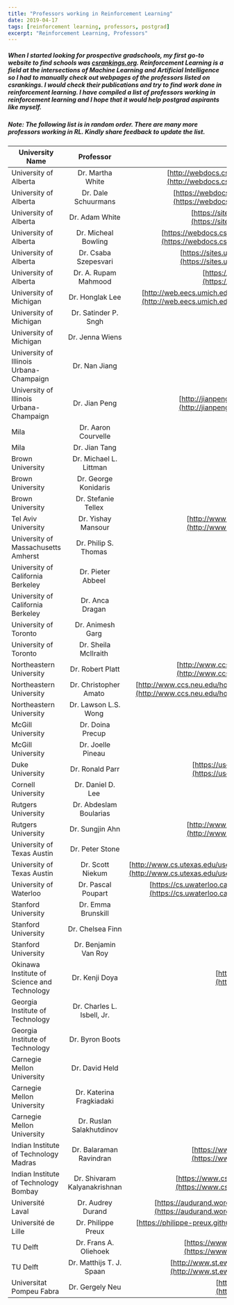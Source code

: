 ```yaml
---
title: "Professors working in Reinforcement Learning"
date: 2019-04-17
tags: [reinforcement learning, professors, postgrad]
excerpt: "Reinforcement Learning, Professors"
---
```


##### When I started looking for prospective gradschools, my first go-to website to find schools was [csrankings.org](http://csrankings.org). Reinforcement Learning is a field at the intersections of Machine Learning and Artificial Intelligence so I had to manually check out webpages of the professors listed on csrankings. I would check their publications and try to find work done in reinforcement learning. I have compiled a list of professors working in reinforcement learning and I hope that it would help postgrad aspirants like myself. 

##### Note: The following list is in random order. There are many more professors working in RL. Kindly share feedback to update the list.

| University Name        | Professor            | Link to Webpage  |
| ------------- |:-------------:|  -----:|
| University of Alberta  | Dr. Martha White     | [http://webdocs.cs.ualberta.ca/~whitem/](http://webdocs.cs.ualberta.ca/~whitem/) |
| University of Alberta  | Dr. Dale Schuurmans  | [https://webdocs.cs.ualberta.ca/~dale/](https://webdocs.cs.ualberta.ca/~dale/)|
| University of Alberta  | Dr. Adam White       | [https://sites.ualberta.ca/~amw8/](https://sites.ualberta.ca/~amw8/)|
| University of Alberta  | Dr. Micheal Bowling  | [https://webdocs.cs.ualberta.ca/~bowling/](https://webdocs.cs.ualberta.ca/~bowling/)|
| University of Alberta  | Dr. Csaba Szepesvari | [https://sites.ualberta.ca/~szepesva/](https://sites.ualberta.ca/~szepesva/)|
| University of Alberta  | Dr. A. Rupam Mahmood| [https://armahmood.github.io/](https://armahmood.github.io/)|
| University of Michigan | Dr. Honglak Lee      | [http://web.eecs.umich.edu/~honglak/index.html](http://web.eecs.umich.edu/~honglak/index.html)|
| University of Michigan | Dr. Satinder P. Sngh | |
| University of Michigan | Dr. Jenna Wiens | |
| University of Illinois Urbana-Champaign | Dr. Nan Jiang | |
| University of Illinois Urbana-Champaign | Dr. Jian Peng | [http://jianpeng.web.engr.illinois.edu/](http://jianpeng.web.engr.illinois.edu/)|
| Mila | Dr. Aaron Courvelle | |
| Mila | Dr. Jian Tang | |
| Brown University | Dr. Michael L. Littman | |
| Brown University | Dr. George Konidaris | |
| Brown University | Dr. Stefanie Tellex | |
| Tel Aviv University | Dr. Yishay Mansour | [http://www.cs.tau.ac.il/~mansour/](http://www.cs.tau.ac.il/~mansour/)|
| University of Massachusetts Amherst | Dr. Philip S. Thomas | |
| University of California Berkeley | Dr. Pieter Abbeel | |
| University of California Berkeley | Dr. Anca Dragan | |
| University of Toronto | Dr. Animesh Garg | |
| University of Toronto | Dr. Sheila McIlraith | |
| Northeastern University | Dr. Robert Platt |[http://www.ccs.neu.edu/home/rplatt/](http://www.ccs.neu.edu/home/rplatt/) |
| Northeastern University | Dr. Christopher Amato | [http://www.ccs.neu.edu/home/camato/index.html](http://www.ccs.neu.edu/home/camato/index.html)|
| Northeastern University | Dr. Lawson L.S. Wong | |
| McGill University | Dr. Doina Precup | |
| McGill University | Dr. Joelle Pineau | |
| Duke University | Dr. Ronald Parr| [https://users.cs.duke.edu/~parr/](https://users.cs.duke.edu/~parr/) |
| Cornell University | Dr. Daniel D. Lee | |
| Rutgers University | Dr. Abdeslam Boularias | |
| Rutgers University | Dr. Sungjin Ahn | [http://www.sungjinahn.com/home](http://www.sungjinahn.com/home)|
| University of Texas Austin | Dr. Peter Stone | |
| University of Texas Austin | Dr. Scott Niekum | [http://www.cs.utexas.edu/users/sniekum/index.php](http://www.cs.utexas.edu/users/sniekum/index.php)|
| University of Waterloo | Dr. Pascal Poupart | [https://cs.uwaterloo.ca/~ppoupart/index.html](https://cs.uwaterloo.ca/~ppoupart/index.html)|
| Stanford University | Dr. Emma Brunskill | |
| Stanford University | Dr. Chelsea Finn | |
| Stanford University | Dr. Benjamin Van Roy | |
| Okinawa Institute of Science and Technology | Dr. Kenji Doya | [https://groups.oist.jp/ncu](https://groups.oist.jp/ncu) |
| Georgia Institute of Technology | Dr. Charles L. Isbell, Jr. | |
| Georgia Institute of Technology | Dr. Byron Boots | |
| Carnegie Mellon University | Dr. David Held | |
| Carnegie Mellon University | Dr. Katerina Fragkiadaki | |
| Carnegie Mellon University | Dr. Ruslan Salakhutdinov | |
| Indian Institute of Technology Madras | Dr. Balaraman Ravindran | [https://www.cse.iitm.ac.in/~ravi/](https://www.cse.iitm.ac.in/~ravi/)|
| Indian Institute of Technology Bombay | Dr. Shivaram Kalyanakrishnan | [https://www.cse.iitb.ac.in/~shivaram/](https://www.cse.iitb.ac.in/~shivaram/)|
| Université Laval | Dr. Audrey Durand | [https://audurand.wordpress.com/a-propos/](https://audurand.wordpress.com/a-propos/)|
| Université de Lille | Dr. Philippe Preux | [https://philippe-preux.github.io/](https://philippe-preux.github.io/)|
| TU Delft | Dr. Frans A. Oliehoek | [https://www.fransoliehoek.net/wp/](https://www.fransoliehoek.net/wp/)|
| TU Delft | Dr. Matthijs T. J. Spaan | [http://www.st.ewi.tudelft.nl/~mtjspaan/](http://www.st.ewi.tudelft.nl/~mtjspaan/)|
| Universitat Pompeu Fabra | Dr. Gergely Neu | [http://cs.bme.hu/~gergo/](http://cs.bme.hu/~gergo/)|